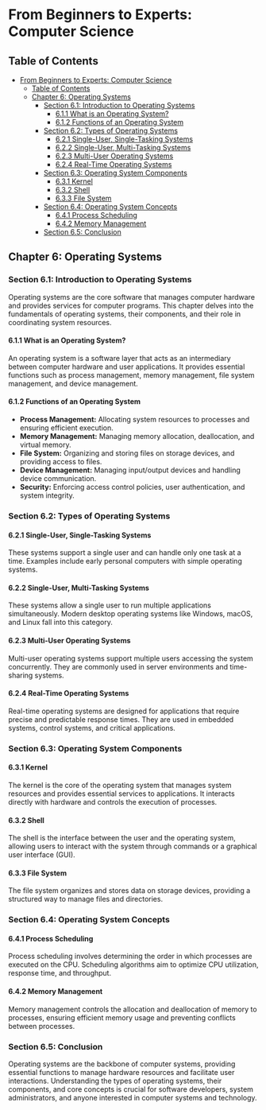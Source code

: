 # From Beginners to Experts: Computer Science

## Table of Contents

- [From Beginners to Experts: Computer Science](#from-beginners-to-experts-computer-science)
  - [Table of Contents](#table-of-contents)
  - [Chapter 6: Operating Systems](#chapter-6-operating-systems)
    - [Section 6.1: Introduction to Operating Systems](#section-61-introduction-to-operating-systems)
      - [6.1.1 What is an Operating System?](#611-what-is-an-operating-system)
      - [6.1.2 Functions of an Operating System](#612-functions-of-an-operating-system)
    - [Section 6.2: Types of Operating Systems](#section-62-types-of-operating-systems)
      - [6.2.1 Single-User, Single-Tasking Systems](#621-single-user-single-tasking-systems)
      - [6.2.2 Single-User, Multi-Tasking Systems](#622-single-user-multi-tasking-systems)
      - [6.2.3 Multi-User Operating Systems](#623-multi-user-operating-systems)
      - [6.2.4 Real-Time Operating Systems](#624-real-time-operating-systems)
    - [Section 6.3: Operating System Components](#section-63-operating-system-components)
      - [6.3.1 Kernel](#631-kernel)
      - [6.3.2 Shell](#632-shell)
      - [6.3.3 File System](#633-file-system)
    - [Section 6.4: Operating System Concepts](#section-64-operating-system-concepts)
      - [6.4.1 Process Scheduling](#641-process-scheduling)
      - [6.4.2 Memory Management](#642-memory-management)
    - [Section 6.5: Conclusion](#section-65-conclusion)

## Chapter 6: Operating Systems

### Section 6.1: Introduction to Operating Systems

Operating systems are the core software that manages computer hardware and provides services for computer programs. This chapter delves into the fundamentals of operating systems, their components, and their role in coordinating system resources.

#### 6.1.1 What is an Operating System?

An operating system is a software layer that acts as an intermediary between computer hardware and user applications. It provides essential functions such as process management, memory management, file system management, and device management.

#### 6.1.2 Functions of an Operating System

- **Process Management:** Allocating system resources to processes and ensuring efficient execution.
- **Memory Management:** Managing memory allocation, deallocation, and virtual memory.
- **File System:** Organizing and storing files on storage devices, and providing access to files.
- **Device Management:** Managing input/output devices and handling device communication.
- **Security:** Enforcing access control policies, user authentication, and system integrity.

### Section 6.2: Types of Operating Systems

#### 6.2.1 Single-User, Single-Tasking Systems

These systems support a single user and can handle only one task at a time. Examples include early personal computers with simple operating systems.

#### 6.2.2 Single-User, Multi-Tasking Systems

These systems allow a single user to run multiple applications simultaneously. Modern desktop operating systems like Windows, macOS, and Linux fall into this category.

#### 6.2.3 Multi-User Operating Systems

Multi-user operating systems support multiple users accessing the system concurrently. They are commonly used in server environments and time-sharing systems.

#### 6.2.4 Real-Time Operating Systems

Real-time operating systems are designed for applications that require precise and predictable response times. They are used in embedded systems, control systems, and critical applications.

### Section 6.3: Operating System Components

#### 6.3.1 Kernel

The kernel is the core of the operating system that manages system resources and provides essential services to applications. It interacts directly with hardware and controls the execution of processes.

#### 6.3.2 Shell

The shell is the interface between the user and the operating system, allowing users to interact with the system through commands or a graphical user interface (GUI).

#### 6.3.3 File System

The file system organizes and stores data on storage devices, providing a structured way to manage files and directories.

### Section 6.4: Operating System Concepts

#### 6.4.1 Process Scheduling

Process scheduling involves determining the order in which processes are executed on the CPU. Scheduling algorithms aim to optimize CPU utilization, response time, and throughput.

#### 6.4.2 Memory Management

Memory management controls the allocation and deallocation of memory to processes, ensuring efficient memory usage and preventing conflicts between processes.

### Section 6.5: Conclusion

Operating systems are the backbone of computer systems, providing essential functions to manage hardware resources and facilitate user interactions. Understanding the types of operating systems, their components, and core concepts is crucial for software developers, system administrators, and anyone interested in computer systems and technology.